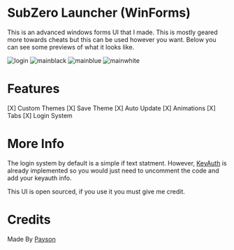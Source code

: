 # SubZero Launcher (WinForms)

This is an advanced windows forms UI that I made. This is mostly geared more towards cheats
but this can be used however you want. Below you can see some previews of what it looks like.

![login](https://github.com/paysonism/SubZero-Launcher-WinForms/assets/79509967/b3c030d6-bcaf-4135-922c-fd5311302141)
![mainblack](https://github.com/paysonism/SubZero-Launcher-WinForms/assets/79509967/55b106d4-42d9-4345-b0e3-6572e4253095)
![mainblue](https://github.com/paysonism/SubZero-Launcher-WinForms/assets/79509967/b5f8cce9-e14c-4869-b295-f40ec2ee30d8)
![mainwhite](https://github.com/paysonism/SubZero-Launcher-WinForms/assets/79509967/f864dbc1-6d99-4200-8648-724143e39924)

# Features

[X] Custom Themes
[X] Save Theme
[X] Auto Update
[X] Animations
[X] Tabs
[X] Login System

# More Info

The login system by default is a simple if text statment. However, [KeyAuth](https://keyauth.cc) is already implemented
so you would just need to uncomment the code and add your keyauth info.

This UI is open sourced, if you use it you must give me credit.

# Credits

Made By [Payson](https://github.com/paysonism)
